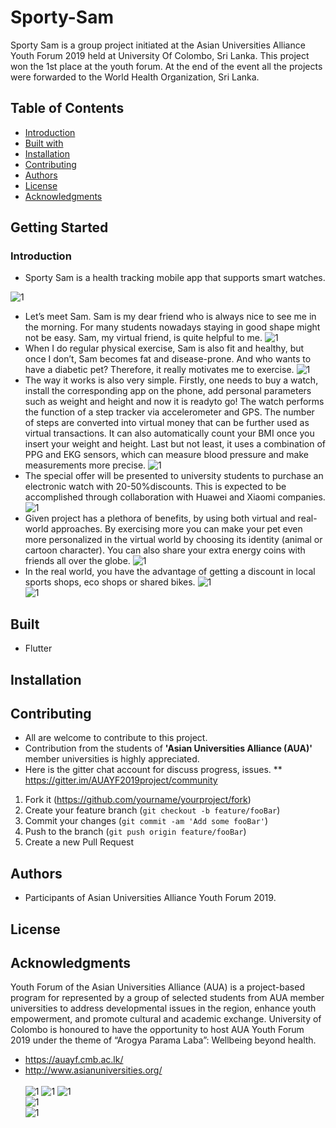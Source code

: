 # Sporty-Sam
Sporty Sam is a group project initiated at the Asian Universities Alliance Youth Forum 2019 held at University Of Colombo, Sri Lanka. This project won the 1st place at the youth forum. At the end of the event all the projects were forwarded to the World Health Organization, Sri Lanka.

## Table of Contents
- [Introduction](#introduction)
- [Built with](#built)
- [Installation](#installation)
- [Contributing](#contributing)
- [Authors](#authors)
- [License](#license)
- [Acknowledgments](#acknowledgments)

## Getting Started
### Introduction

* Sporty Sam is a health tracking mobile app that supports smart watches.  <br/>

![1](/presentation/Slide1.JPG)<br>
* Let’s meet Sam. Sam is my dear friend who is always nice to see me in the morning. For many students nowadays staying in good shape might not be easy. Sam, my virtual friend, is quite helpful to me. 
![1](/presentation/Slide2.JPG)<br>
* When I do regular physical exercise, Sam is also fit and healthy, but once I don’t, Sam becomes fat and disease-prone. And who wants to have a diabetic pet? Therefore, it really motivates me to exercise. 
![1](/presentation/Slide3.JPG)<br>
* The way it works is also very simple. Firstly, one needs to buy a watch, install the corresponding app on the phone, add personal parameters such as weight and height and now it is readyto go! The watch performs the function of a step tracker via accelerometer and GPS. The number of steps are converted into virtual money that can be further used as virtual transactions. It can also automatically count your BMI once you insert your weight and height. Last but not least, it uses a combination of PPG and EKG sensors, which can measure blood pressure and make measurements more precise.
![1](/presentation/Slide4.JPG)<br>
* The special offer will be presented to university students to purchase an electronic watch with 20-50%discounts. This is expected to be accomplished through collaboration with Huawei and Xiaomi companies. 
![1](/presentation/Slide5.JPG)<br>
* Given project has a plethora of benefits, by using both virtual and real-world approaches. By exercising more you can make your pet even more personalized in the virtual world by choosing its identity (animal or cartoon character). You can also share your extra energy coins with friends all over the globe. 
![1](/presentation/Slide6.JPG)<br>
* In the real world, you have the advantage of getting a discount in local sports shops, eco shops or shared bikes.
![1](/presentation/Slide7.JPG)<br>
![1](/presentation/Slide8.JPG)<br>


## Built
* Flutter
## Installation

## Contributing
* All are welcome to contribute to this project.
* Contribution from the students of **'Asian Universities Alliance (AUA)'** member universities is highly appreciated.
* Here is the gitter chat account for discuss progress, issues. 
** https://gitter.im/AUAYF2019project/community
1. Fork it (<https://github.com/yourname/yourproject/fork>)
2. Create your feature branch (`git checkout -b feature/fooBar`)
3. Commit your changes (`git commit -am 'Add some fooBar'`)
4. Push to the branch (`git push origin feature/fooBar`)
5. Create a new Pull Request

## Authors
* Participants of Asian Universities Alliance Youth Forum 2019.

## License

## Acknowledgments

Youth Forum of the Asian Universities Alliance (AUA) is a project-based program for represented by a group of selected students from AUA member universities to address developmental issues in the region, enhance youth empowerment, and promote cultural and academic exchange. University of Colombo is honoured to have the opportunity to host  AUA Youth Forum 2019 under the theme of “Arogya Parama Laba”: Wellbeing beyond health.<br>
* https://auayf.cmb.ac.lk/
* http://www.asianuniversities.org/
<br><br>
![1](/presentation/yf.jpg) ![1](/presentation/logo.png) ![1](/presentation/who.jpg)<br>
![1](/presentation/uni.jpg)<br>
![1](/presentation/Web-Slider-01.png)<br>

